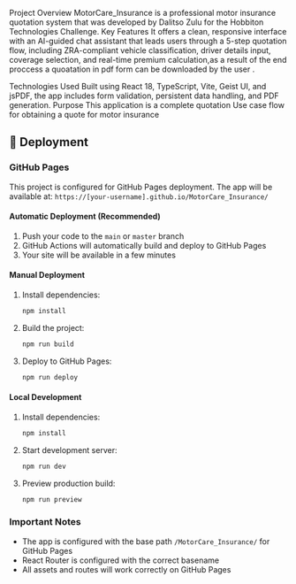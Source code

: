 Project Overview
  MotorCare_Insurance is a professional motor insurance quotation system that was developed by Dalitso Zulu for the Hobbiton Technologies Challenge.
Key Features
  It offers a clean, responsive interface with an AI-guided chat assistant that leads users through a 5-step quotation flow, including ZRA-compliant vehicle classification, driver details input, coverage selection, and real-time premium calculation,as a result of the end proccess a quoatation in pdf form can be downloaded by the user .

  Technologies Used
Built using React 18, TypeScript, Vite, Geist UI, and jsPDF, the app includes form validation, persistent data handling, and PDF generation.
 Purpose
This application is a complete quotation Use case flow for obtaining a quote for motor insurance

## 🚀 Deployment

### GitHub Pages

This project is configured for GitHub Pages deployment. The app will be available at: `https://[your-username].github.io/MotorCare_Insurance/`

#### Automatic Deployment (Recommended)

1. Push your code to the `main` or `master` branch
2. GitHub Actions will automatically build and deploy to GitHub Pages
3. Your site will be available in a few minutes

#### Manual Deployment

1. Install dependencies:
   ```bash
   npm install
   ```

2. Build the project:
   ```bash
   npm run build
   ```

3. Deploy to GitHub Pages:
   ```bash
   npm run deploy
   ```

#### Local Development

1. Install dependencies:
   ```bash
   npm install
   ```

2. Start development server:
   ```bash
   npm run dev
   ```

3. Preview production build:
   ```bash
   npm run preview
   ```

### Important Notes

- The app is configured with the base path `/MotorCare_Insurance/` for GitHub Pages
- React Router is configured with the correct basename
- All assets and routes will work correctly on GitHub Pages